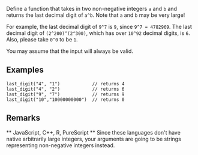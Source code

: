 Define a function that takes in two non-negative integers `a` and `b` and
returns the last decimal digit of `a^b`. Note that `a` and `b` may be very large!

For example, the last decimal digit of `9^7` is `9`, since `9^7 = 4782969`. The
last decimal digit of `(2^200)^(2^300)`, which has over `10^92` decimal digits,
is `6`. Also, please take `0^0` to be `1`.

You may assume that the input will always be valid.

## Examples
```
last_digit("4", "1")            // returns 4
last_digit("4", "2")            // returns 6
last_digit("9", "7")            // returns 9
last_digit("10","10000000000")  // returns 0
```
## Remarks
** JavaScript, C++, R, PureScript **
Since these languages don't have native arbitrarily large integers, your
arguments are going to be strings representing non-negative integers instead.
